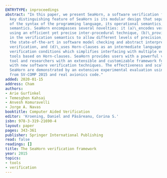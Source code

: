 ```yaml
---
ENTRYTYPE: inproceedings
abstract: "In this paper, we present SeaHorn, a software verification framework. The
  key distinguishing feature of SeaHorn is its modular design that separates the concerns
  of the syntax of the programming language, its operational semantics, and the verification
  semantics. SeaHorn encompasses several novelties: it (a)\_encodes verification conditions
  using an efficient yet precise inter-procedural technique, (b)\_provides flexibility
  in the verification semantics to allow different levels of precision, (c)\_leverages
  the state-of-the-art in software model checking and abstract interpretation for
  verification, and (d)\_uses Horn-clauses as an intermediate language to represent
  verification conditions which simplifies interfacing with multiple verification
  tools based on Horn-clauses. SeaHorn provides users with a powerful verification
  tool and researchers with an extensible and customizable framework for experimenting
  with new software verification techniques. The effectiveness and scalability of
  SeaHorn are demonstrated by an extensive experimental evaluation using benchmarks
  from SV-COMP 2015 and real avionics code."
added: 2020-01-15
address: Cham
authors:
- Arie Gurfinkel
- Temesghen Kahsai
- Anvesh Komuravelli
- Jorge A. Navas
booktitle: Computer Aided Verification
editor: 'Kroening, Daniel and Păsăreanu, Corina S.'
isbn: 978-3-319-21690-4
layout: paper
pages: 343-361
publisher: Springer International Publishing
read: false
readings: []
title: The SeaHorn verification framework
year: 2015
topics:
- tools
- verification
---
```

